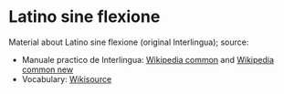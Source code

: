 # Latino sine flexione

Material about Latino sine flexione (original Interlingua); source:

* Manuale practico de Interlingua: [Wikipedia common](https://commons.wikimedia.org/wiki/File:Manuale_Practico.pdf) and [Wikipedia common new](https://commons.wikimedia.org/wiki/File:Manuale_practico_de_Interlingua.pdf)
* Vocabulary: [Wikisource](https://wikisource.org/wiki/Vocabulario_commune_ad_latino-italiano-fran%C3%A7ais-English-deutsch_pro_usu_de_interlinguistas)
